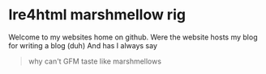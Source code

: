 # Ire4html marshmellow rig
Welcome to my websites home on github.
Were the website hosts my blog for writing a blog (duh)
And has I always say
>why can't GFM 
>taste like marshmellows
